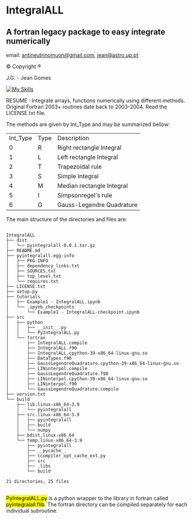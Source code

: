 # IntegralALL
##  A fortran legacy package to easy integrate numerically
email: antineutrinomuon@gmail.com, jean@astro.up.pt

© Copyright ®

J.G. - Jean Gomes

[![My Skills](https://skillicons.dev/icons?i=java,kotlin,nodejs,figma&theme=light)](https://skillicons.dev)

RESUME : Integrate arrays, functions numerically using different
methods. Original Fortran 2003+ routines date back to 2003-2004. Read the
LICENSE.txt file.

The methods are given by Int_Type and may be summarized bellow:


<table>
<tr><td>Int_Type</td><td>Type</td><td>Description</td></tr>
<tr><td>0<td>R</td><td>Right rectangle Integral  </td></tr>
<tr><td>1<td>L</td><td>Left rectangle Integral   </td></tr>
<tr><td>2<td>T</td><td>Trapezoidal rule          </td></tr>
<tr><td>3<td>S</td><td>Simple Integral           </td></tr>
<tr><td>4<td>M</td><td>Median rectangle Integral </td></tr>
<tr><td>5<td>I</td><td>Simpsonregel's rule       </td></tr>
<tr><td>6<td>G</td><td>Gauss-Legendre Quadrature </td></tr>
</table>

The main structure of the directories and files are:

<pre>
<code>
IntegralALL
├── dist
│   └── pyintegralall-0.0.1.tar.gz
├── README.md
├── pyintegralall.egg-info
│   ├── PKG-INFO
│   ├── dependency_links.txt
│   ├── SOURCES.txt
│   ├── top_level.txt
│   └── requires.txt
├── LICENSE.txt
├── setup.py
├── tutorials
│   ├── Example1 - IntegralALL.ipynb
│   └── .ipynb_checkpoints
│       └── Example1 - IntegralALL-checkpoint.ipynb
├── src
│   ├── python
│   │   ├── __init__.py
│   │   └── PyIntegralALL.py
│   └── fortran
│       ├── IntegralALL.compile
│       ├── IntegralALL.f90
│       ├── IntegralALL.cpython-39-x86_64-linux-gnu.so
│       ├── DataTypes.f90
│       ├── GaussLegendreQuadrature.cpython-39-x86_64-linux-gnu.so
│       ├── LINinterpol.compile
│       ├── GaussLegendreQuadrature.f90
│       ├── LINinterpol.cpython-39-x86_64-linux-gnu.so
│       ├── LINinterpol.f90
│       └── GaussLegendreQuadrature.compile
├── version.txt
└── build
    ├── lib.linux-x86_64-3.9
    │   └── pyintegralall
    ├── src.linux-x86_64-3.9
    │   ├── pyintegralall
    │   ├── build
    │   └── numpy
    ├── bdist.linux-x86_64
    └── temp.linux-x86_64-3.9
        ├── pyintegralall
        ├── __pycache__
        ├── ccompiler_opt_cache_ext.py
        ├── src
        ├── .libs
        └── build

21 directories, 25 files
</code>
</pre>

<mark>PyIntegralALL.py</mark> is a python wrapper to the library in fortran
called <mark>pyintegralall.flib</mark>. The fortran directory can be compiled
separately for each individual subroutine.
